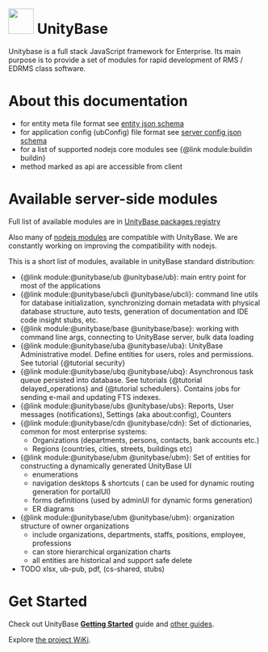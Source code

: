 # <a href="https://unitybase.info/"> <img src="/favicon.ico" height="50"/></a> UnityBase

Unitybase is a full stack JavaScript framework for Enterprise. Its main purpose is to provide a set of modules for rapid development of RMS / EDRMS class software.

# About this documentation

- for entity meta file format see [entity json schema](http://lbovet.github.io/docson/index.html#https://unitybase.info/models/UB/schemas/entity.schema.json)
- for application config (ubConfig) file format see [server config json schema](http://lbovet.github.io/docson/index.html#https://unitybase.info/models/UB/schemas/ubConfig.schema.json)
- for a list of supported nodejs core modules see {@link module:buildin buildin}
- method marked as <span class="member-attr api">api</span> are accessible from client

# Available server-side modules
Full list of available modules are in [UnityBase packages registry](http://registry.unitybase.info)

Also many of [nodejs modules](https://www.npmjs.com) are compatible with UnityBase. We are constantly working on improving the compatibility with nodejs.

This is a short list of modules, available in unityBase standard distribution:

 - {@link module:@unitybase/ub @unitybase/ub}: main entry point for most of the applications
 - {@link module:@unitybase/ubcli @unitybase/ubcli}: command line utils for database initialization, synchronizing domain metadata with
 physical database structure, auto tests, generation of documentation and IDE code insight stubs, etc.
 - {@link module:@unitybase/base @unitybase/base}: working with command line args, connecting to UnityBase server, bulk data loading
 - {@link module:@unitybase/uba @unitybase/uba}: UnityBase Administrative model. Define entities for users, roles and permissions. See tutorial {@tutorial security}
 - {@link module:@unitybase/ubq @unitybase/ubq}: Asynchronous task queue persisted into database. See tutorials {@tutorial delayed_operations} and {@tutorial schedulers}.
  Contains jobs for sending e-mail and updating FTS indexes.
 - {@link module:@unitybase/ubs @unitybase/ubs}: Reports, User messages (notifications), Settings (aka about:config), Counters
 - {@link module:@unitybase/cdn @unitybase/cdn}: Set of dictionaries, common for most enterprise systems:
   - Organizations (departments, persons, contacts, bank accounts etc.)
   - Regions (countries, cities, streets, buildings etc)
 - {@link module:@unitybase/ubm @unitybase/ubm}: Set of entities for constructing a dynamically generated UnityBase UI
    - enumerations
    - navigation desktops & shortcuts ( can be used for dynamic routing generation for portalUI)
    - forms definitions (used by adminUI for dynamic forms generation)
    - ER diagrams
 - {@link module:@unitybase/ubm @unitybase/ubm}: organization structure of owner organizations
    - include organizations, departments, staffs, positions, employee, professions
    - can store hierarchical organization charts
    - all entities are historical and support safe delete
 - TODO xlsx, ub-pub, pdf, (cs-shared, stubs)

# Get Started

Check out UnityBase [**Getting Started**](https://git-pub.intecracy.com/unitybase/samples/tree/master/courses/tutorial-v4) guide
and [other guides](https://git-pub.intecracy.com/unitybase/samples).

Explore [the project WiKi](https://git-pub.intecracy.com/unitybase/ubjs/wikis/home).

